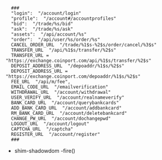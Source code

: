 
      ###
      "login":  "/account/login"
      "profile":  "/account#/accountprofiles"
      "bid":  "/trade/%s/bid"
      "ask":  "/trade/%s/ask"
      "assets":  "/api/account/%s"
      "order":  "/api/user/%s/order/%s"
      CANCEL_ORDER_URL  "/trade/%1$s-%2$s/order/cancel/%3$s"
      TRANSFER_URL  "/api/%1$s/transfer/%2$s"
      TRANSFER_URL = "https://exchange.coinport.com/api/%1$s/transfer/%2$s"
      DEPOSIT_ADDRESS_URL  "/depoaddr/%1$s/%2$s"
      DEPOSIT_ADDRESS_URL = "https://exchange.coinport.com/depoaddr/%1$s/%2$s"
      FEE_URL  "/api/m/fee",
      EMAIL_CODE_URL  "/emailverification"
      WITHDRAWAL_URL  "/account/withdrawal"
      USER_VERIFY_URL  "/account/realnameverify"
      BANK_CARD_URL  "/account/querybankcards"
      ADD_BANK_CARD_URL  "/account/addbankcard"
      RM_BANK_CARD_URL  "/account/deletebankcard"
      CHANGE_PW_URL  "/account/dochangepwd"
      LOGOUT_URL  "/account/logout"
      CAPTCHA_URL  "/captcha"
      REGISTER_URL  "/account/register"
      ###


- shim-shadowdom
-fire()